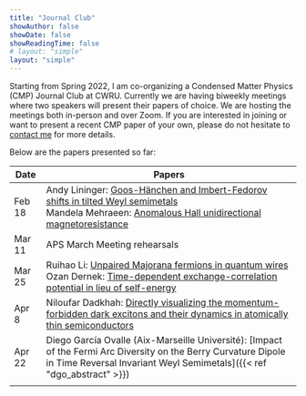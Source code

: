 ```yaml
---
title: "Journal Club"
showAuthor: false
showDate: false
showReadingTime: false
# layout: "simple"
layout: "simple"
---
```



Starting from Spring 2022, I am co-organizing a Condensed Matter Physics (CMP) Journal Club at CWRU. Currently we are having biweekly meetings where two speakers will present their papers of choice. We are hosting the meetings both in-person and over Zoom. If you are interested in joining or want to present a recent CMP paper of your own, please do not hesitate to [contact me](mailto:rxl527@case.edu) for more details.

Below are the papers presented so far:

| Date      |   Papers |
| ------    | ------   |
|  Feb 18  | Andy Lininger: [Goos-Hänchen and Imbert-Fedorov shifts in tilted Weyl semimetals](https://iopscience.iop.org/article/10.1088/1674-1056/ac4e03) <br> Mandela Mehraeen: [Anomalous Hall unidirectional magnetoresistance](https://arxiv.org/abs/2112.05703) |
|  Mar 11  | APS March Meeting rehearsals  |
|  Mar 25  | Ruihao Li: [Unpaired Majorana fermions in quantum wires](https://arxiv.org/abs/cond-mat/0010440) <br> Ozan Dernek: [Time-dependent exchange-correlation potential in lieu of self-energy](https://journals.aps.org/prb/abstract/10.1103/PhysRevB.105.075106) |
| Apr 8   | Niloufar Dadkhah: [Directly visualizing the momentum-forbidden dark excitons and their dynamics in atomically thin semiconductors](https://www.science.org/doi/10.1126/science.aba1029)    |
|  Apr 22  | Diego García Ovalle (Aix-Marseille Université): [Impact of the Fermi Arc Diversity on the Berry Curvature Dipole in Time Reversal Invariant Weyl Semimetals]({{< ref "dgo_abstract" >}})  |
|    |     |